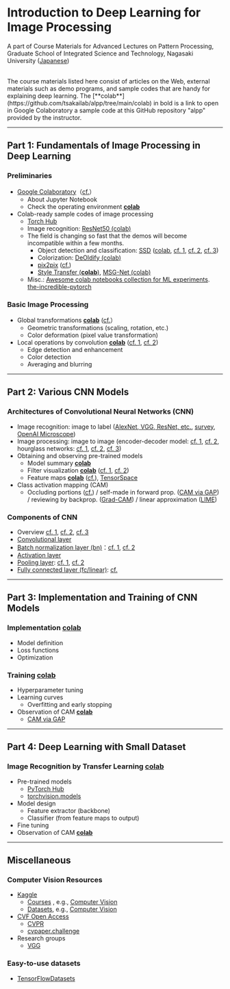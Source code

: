 # Introduction to Deep Learning for Image Processing
A part of Course Materials for Advanced Lectures on Pattern Processing, Graduate School of Integrated Science and Technology, Nagasaki University ([Japanese](READMEja.md))

<br>
The course materials listed here consist of articles on the Web, external materials such as demo programs, and sample codes that are handy for explaining deep learning. 
The [**colab**](https://github.com/tsakailab/alpp/tree/main/colab) in bold is a link to open in Google Colaboratory a sample code at this GitHub repository "alpp" provided by the instructor.

---

## Part 1: Fundamentals of Image Processing in Deep Learning

### Preliminaries
- [Google Colaboratory](https://colab.research.google.com/)（[cf.](https://blog.kikagaku.co.jp/google-colab-howto)）
  - About Jupyter Notebook
  - Check the operating environment [**colab**](https://githubtocolab.com/tsakailab/alpp/blob/main/colab/display_colab_spec.ipynb)
- Colab-ready sample codes of image processing
  - [Torch Hub](https://pytorch.org/hub/research-models)
  - Image recognition: [ResNet50 (colab)](https://colab.research.google.com/github/pytorch/pytorch.github.io/blob/master/assets/hub/nvidia_deeplearningexamples_resnet50.ipynb)
  - The field is changing so fast that the demos will become incompatible within a few months.
    - Object detection and classification: [SSD](https://arxiv.org/pdf/1512.02325.pdf) ([colab](https://colab.research.google.com/github/pytorch/pytorch.github.io/blob/master/assets/hub/nvidia_deeplearningexamples_ssd.ipynb), [cf. 1](http://www.cs.unc.edu/~wliu/papers/ssd_eccv2016_slide.pdf), [cf. 2](https://jonathan-hui.medium.com/ssd-object-detection-single-shot-multibox-detector-for-real-time-processing-9bd8deac0e06), [cf. 3](https://medium.com/zylapp/review-of-deep-learning-algorithms-for-object-detection-c1f3d437b852))
    - Colorization: [DeOldify (colab)](https://github.com/jantic/DeOldify/blob/master/ImageColorizerColab.ipynb)
    - [pix2pix](https://phillipi.github.io/pix2pix/) ([cf.](https://affinelayer.com/pixsrv/))<!-- ([pix2pix](https://githubtocolab.com/junyanz/pytorch-CycleGAN-and-pix2pix/blob/master/pix2pix.ipynb))-->
    - [Style Transfer (**colab**)](https://githubtocolab.com/tsakailab/alpp/blob/main/colab/NeuralStyleTransfer.ipynb), [MSG-Net (colab)](https://colab.research.google.com/github/zhanghang1989/PyTorch-Multi-Style-Transfer/blob/master/msgnet.ipynb)
  - Misc.: [Awesome colab notebooks collection for ML experiments](https://github.com/amrzv/awesome-colab-notebooks). [the-incredible-pytorch](https://www.ritchieng.com/the-incredible-pytorch/)

### Basic Image Processing
- Global transformations [**colab**](https://githubtocolab.com/tsakailab/alpp/blob/main/colab/alpp_global_operations.ipynb) ([cf.](https://pytorch.org/vision/stable/transforms.html)）
  - Geometric transformations (scaling, rotation, etc.)
  - Color deformation (pixel value transformation)
- Local operations by convolution [**colab**](https://githubtocolab.com/tsakailab/alpp/blob/main/colab/alpp_local_operations.ipynb)
 ([cf. 1](https://setosa.io/ev/image-kernels/), [cf. 2](https://towardsdatascience.com/convolutional-networks-intuitively-and-exhaustively-explained-ab08f6353f96/))
  - Edge detection and enhancement
  - Color detection
  - Averaging and blurring

---

## Part 2: Various CNN Models

### Architectures of Convolutional Neural Networks (CNN)
- Image recognition: image to label ([AlexNet, VGG, ResNet, etc.](https://medium.com/zylapp/review-of-deep-learning-algorithms-for-image-classification-5fdbca4a05e2), [survey](https://arxiv.org/abs/1809.02165), [OpenAI Microscope](https://microscope.openai.com/models))
- Image processing: image to image (encoder-decoder model: [cf. 1](https://lilianweng.github.io/lil-log/2018/08/12/from-autoencoder-to-beta-vae.html), [cf. 2](https://lilianweng.github.io/lil-log/2018/10/13/flow-based-deep-generative-models.html#types-of-generative-models), hourglass networks: [cf. 1](https://en.wikipedia.org/wiki/U-Net), [cf. 2](https://medium.com/@sunnerli/simple-introduction-about-hourglass-like-model-11ee7c30138), [cf. 3](http://ais.informatik.uni-freiburg.de/teaching/ss19/deep_learning_lab/presentation_lectureCV.pdf))
- Obtaining and observing pre-trained models
  - Model summary [**colab**](https://githubtocolab.com/tsakailab/alpp/blob/main/colab/alpp_model_summary.ipynb)
  - Filter visualization [**colab**](https://githubtocolab.com/tsakailab/alpp/blob/main/colab/alpp_model_visualize_conv_kernels.ipynb) ([cf. 1](https://cs.nyu.edu/~fergus/papers/zeilerECCV2014.pdf#page=7), [cf. 2](https://towardsdatascience.com/visualizing-convolution-neural-networks-using-pytorch-3dfa8443e74e))
  - Feature maps [**colab**](https://githubtocolab.com/tsakailab/alpp/blob/main/colab/alpp_model_visualize_featuremaps.ipynb) ([cf.](https://github.com/utkuozbulak/pytorch-cnn-visualizations)), [TensorSpace](https://github.com/tensorspace-team/tensorspace#example)
- Class activation mapping (CAM)
  - Occluding portions ([cf.](https://cs.nyu.edu/~fergus/papers/zeilerECCV2014.pdf#page=10)) / self-made in forward prop. ([CAM via GAP](http://cnnlocalization.csail.mit.edu/Zhou_Learning_Deep_Features_CVPR_2016_paper.pdf)) / reviewing by backprop. ([Grad-CAM](https://arxiv.org/pdf/1610.02391.pdf)) / linear approximation ([LIME](https://arxiv.org/pdf/1602.04938.pdf))

### Components of CNN
- Overview [cf. 1](https://en.wikipedia.org/wiki/Convolutional_neural_network), [cf. 2](https://www.electricalelibrary.com/en/2018/11/20/what-are-convolutional-neural-networks/), [cf. 3](https://www.researchgate.net/figure/Overview-and-details-of-a-convolutional-neural-network-CNN-architecture-for-image_fig2_341576780)
- [Convolutional layer](https://en.wikipedia.org/wiki/Convolutional_neural_network#Convolutional_layer)
- [Batch normalization layer (bn)](https://arxiv.org/abs/1502.03167)：[cf. 1](https://pytorch.org/docs/stable/generated/torch.nn.BatchNorm2d.html), [cf. 2](https://theaisummer.com/normalization/)
- [Activation layer](https://en.wikipedia.org/wiki/Activation_function)
- [Pooling layer](https://en.wikipedia.org/wiki/Convolutional_neural_network#Pooling_layers): [cf. 1](https://pytorch.org/docs/stable/nn.html#pooling-layers), [cf. 2](https://arxiv.org/ftp/arxiv/papers/2009/2009.07485.pdf)
- [Fully connected layer (fc/linear)](https://en.wikipedia.org/wiki/Convolutional_neural_network#Fully_connected_layers): [cf.](https://pytorch.org/docs/stable/generated/torch.nn.Linear.html)


---

## Part 3: Implementation and Training of CNN Models

### Implementation [**colab**](https://githubtocolab.com/tsakailab/alpp/blob/main/colab/alpp_cnn_practice.ipynb)
- Model definition
- Loss functions
- Optimization

### Training [**colab**](https://githubtocolab.com/tsakailab/alpp/blob/main/colab/alpp_cnn_practice.ipynb)
- Hyperparameter tuning
- Learning curves
  - Overfitting and early stopping
- Observation of CAM [**colab**](https://githubtocolab.com/tsakailab/alpp/blob/main/colab/alpp_model_cam.ipynb)
  - [CAM via GAP](http://cnnlocalization.csail.mit.edu/Zhou_Learning_Deep_Features_CVPR_2016_paper.pdf)


---

## Part 4: Deep Learning with Small Dataset

### Image Recognition by Transfer Learning [**colab**](https://githubtocolab.com/tsakailab/alpp/blob/main/colab/alpp_cnn_practice_transfer_learning.ipynb)
- Pre-trained models<!-- https://note.nkmk.me/python-pytorch-hub-torchvision-models/ -->
  - [PyTorch Hub](https://pytorch.org/hub/)
  - [torchvision.models](https://pytorch.org/vision/stable/models.html)
- Model design
  - Feature extractor (backbone)
  - Classifier (from feature maps to output)
- Fine tuning
- Observation of CAM [**colab**](https://githubtocolab.com/tsakailab/alpp/blob/main/colab/alpp_model_cam.ipynb)

---

## Miscellaneous
### Computer Vision Resources
- [Kaggle](https://www.kaggle.com/)
  - [Courses](https://www.kaggle.com/learn) , e.g., [Computer Vision](https://www.kaggle.com/learn/computer-vision)
  - [Datasets](https://www.kaggle.com/datasets), e.g., [Computer Vision](https://www.kaggle.com/datasets?tags=13207-Computer+Vision)
- [CVF Open Access](https://openaccess.thecvf.com/menu)
  - [CVPR](https://en.wikipedia.org/wiki/Conference_on_Computer_Vision_and_Pattern_Recognition)
  - [cvpaper.challenge](http://xpaperchallenge.org/cv/)
- Research groups
  - [VGG](https://www.robots.ox.ac.uk/~vgg/)
### Easy-to-use datasets
- [TensorFlowDatasets](https://github.com/tensorflow/datasets)
